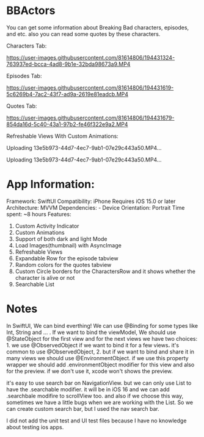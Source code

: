 # BBActors

You can get some information about Breaking Bad characters, episodes, and etc. also you can read some quotes by these characters.

Characters Tab:


https://user-images.githubusercontent.com/81614806/194431324-763937ed-bcca-4ad8-9b1e-32bda98673a9.MP4

Episodes Tab:



https://user-images.githubusercontent.com/81614806/194431619-5c6269b4-7ac2-43f7-ad9a-2619e81eadcb.MP4

Quotes Tab:



https://user-images.githubusercontent.com/81614806/194431679-854da16d-5c40-43a1-97b2-fe46f322e9a2.MP4


Refreshable Views With Custom Animations:


Uploading 13e5b973-44d7-4ec7-9ab1-07e29c443a50.MP4…


Uploading 13e5b973-44d7-4ec7-9ab1-07e29c443a50.MP4…


# App Information:

Framework: SwiftUI
Compatibility: 
  iPhone 
  Requires iOS 15.0 or later
Architecture: MVVM
Dependencies: -
Device Orientation: Portrait
Time spent: ~8 hours
Features: 
  1. Custom Activity Indicator 
  2. Custom Animations
  3. Support of both dark and light Mode
  4. Load Images(thumbnail) with AsyncImage
  5. Refreshable Views
  6. Expandable Row for the episode tabview
  7. Random colors for the quotes tabview
  8. Custom Circle borders for the CharactersRow and it shows whether the character is alive or not
  9. Searchable List

# Notes

In SwiftUI, We can bind everthing! We can use @Binding for some types like Int, String and ... . If we want to bind the viewModel, We should use @StateObject for the first view and for the next views we have two choices: 1. we use @ObservedObject if we want to bind it for a few views، it's common to use @ObservedObject, 2. but if we want to bind and share it in many views we should use @EnvironmentObject. if we use this property wrapper we should add .environmentObject modifier for this view and also for the preview. if we don't use it, xcode won't shows the preview.

it's easy to use search bar on NavigationView. but we can only use List to have the .searchable modifier. it will be in iOS 16 and we can add .searchbale modifire to scrollView too. and also if we choose this way, sometimes we have a little bugs when we are working with the List.
So we can create custom search bar, but I used the nav search bar.

I did not add the unit test and UI test files because I have no knowledge about testing ios apps.
